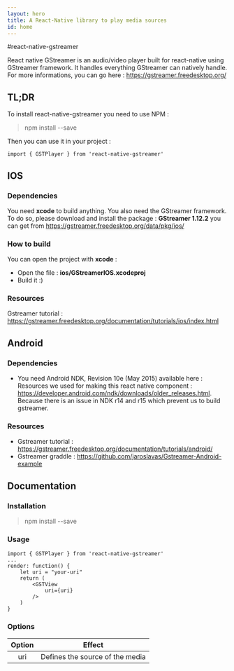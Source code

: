 ```yaml
---
layout: hero
title: A React-Native library to play media sources
id: home
---
```


#react-native-gstreamer

React native GStreamer is an audio/video player built for react-native using GStreamer framework.
It handles everything GStreamer can natively handle. For more informations, you can go here : https://gstreamer.freedesktop.org/

## TL;DR
To install react-native-gstreamer you need to use NPM :
> npm install --save

Then you can use it in your project :
```
import { GSTPlayer } from 'react-native-gstreamer'
```

## IOS
### Dependencies
You need <b>xcode</b> to build anything.
You also need the GStreamer framework. To do so, please download and install the package : <b>GStreamer 1.12.2</b> you can get from https://gstreamer.freedesktop.org/data/pkg/ios/

### How to build
You can open the project with <b>xcode</b> :
 - Open the file : <b>ios/GStreamerIOS.xcodeproj</b>
 - Build it :)

### Resources
Gstreamer tutorial : https://gstreamer.freedesktop.org/documentation/tutorials/ios/index.html

## Android
### Dependencies
 - You need Android NDK, Revision 10e (May 2015) available here : Resources we used for making this react native component : https://developer.android.com/ndk/downloads/older_releases.html. Because there is an issue in NDK r14 and r15 which prevent us to build gstreamer.

### Resources
 - Gstreamer tutorial : https://gstreamer.freedesktop.org/documentation/tutorials/android/
 - Gstreamer graddle : https://github.com/jaroslavas/Gstreamer-Android-example

## Documentation
###  Installation
 > npm install --save

###  Usage
```
import { GSTPlayer } from 'react-native-gstreamer'
...
render: function() {
    let uri = "your-uri"
    return (
        <GSTView
            uri={uri}
        />
    )
}
```

###  Options
| Option | Effect                          |
|:------:|---------------------------------|
|   uri  | Defines the source of the media |